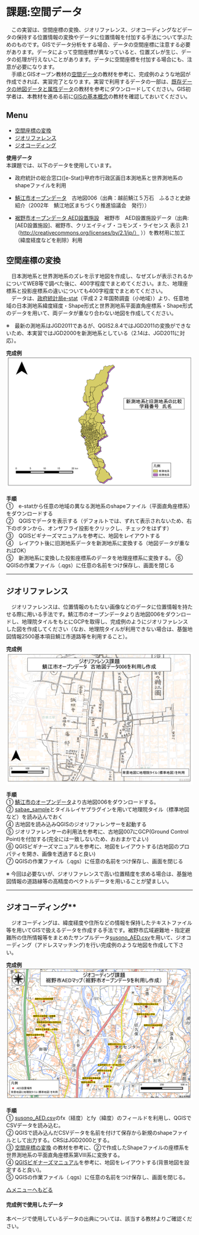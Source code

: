# 課題:空間データ
　この実習は、空間座標の変換、ジオリファレンス、ジオコーディングなどデータの保持する位置情報の変換やデータに位置情報を付加する手法について学ぶためのものです。GISでデータ分析をする場合、データの空間座標に注意する必要があります。データによって空間座標が異なっていると、位置ズレが生じ、データの処理が行えないことがあります。データに空間座標を付加する場合にも、注意が必要になります。  
　手順とGISオープン教材の[空間データ]の教材を参考に、完成例のような地図が作成できれば、実習完了となります。実習で利用するデータの一部は、[既存データの地図データと属性データ]の教材を参考にダウンロードしてください。GIS初学者は、本教材を進める前に[GISの基本概念]の教材を確認しておいてください。


**Menu**
--------
* [空間座標の変換](#空間座標の変換)
* [ジオリファレンス](#ジオリファレンス)
* [ジオコーディング](#ジオコーディング)

**使用データ**  
本課題では、以下のデータを使用しています。

- 政府統計の総合窓口([e-Stat])甲府市行政区画日本測地系と世界測地系のshapeファイルを利用

- [鯖江市オープンデータ]　古地図006（出典：越前鯖江５万石　ふるさと史跡紹介（2002年　鯖江地区まちづくり推進協議会　発行））

- [裾野市オープンデータ AED設置施設]　裾野市　AED設置施設データ（出典:[AED設置施設]、裾野市、クリエイティブ・コモンズ・ライセンス 表示 2.1（http://creativecommons.org/licenses/by/2.1/jp/） ））を教材用に加工（緯度経度などを削除）利用


## <a name = "空間座標の変換"></a>空間座標の変換
　日本測地系と世界測地系のズレを示す地図を作成し、なぜズレが表示されるかについてWEB等で調べた後に、400字程度でまとめてください。また、地理座標系と投影座標系の違いについても400字程度でまとめてください。  
　データは、[政府統計局e-stat]（平成２２年国勢調査（小地域））より、任意地域の日本測地系緯度経度・Shape形式と世界測地系平面直角座標系・Shape形式のデータを用いて、両データが重なり合わない地図を作成してください。  

※　最新の測地系はJGD2011であるが、QGIS2.8.4ではJGD2011の変換ができないため、本実習ではJGD2000を新測地系としている（2.14は、JGD2011に対応）。

**完成例**  
![完成例](pic/8-1.png)

**手順**  
①　e-statから任意の地域の異なる測地系のshapeファイル（平面直角座標系）をダウンロードする  
②　QGISでデータを表示する（デフォルトでは、ずれて表示されないため、右下のボタンから、オンザフライ投影をクリックし、チェックをはずす）  
③　QGISビギナーズマニュアルを参考に、地図をレイアウトする  
④　レイアウト後に旧測地系データを新測地系に変換する（地図データが重なればOK）  
⑤　新測地系に変換した投影座標系のデータを地理座標系に変換する。
⑥　QGISの作業ファイル（.qgs）に任意の名前をつけ保存し、画面を閉じる

-------
## <a name="ジオリファレンス">ジオリファレンス  
　ジオリファレンスは、位置情報のもたない画像などのデータに位置情報を持たせる際に用いる手法です。鯖江市のオープンデータより古地図006をダウンロードし、地理院タイルをもとにGCPを取得し、完成例のようにジオリファレンスした図を作成してください（なお、地理院タイルが利用できない場合は、基盤地図情報2500基本項目鯖江市道路等を利用すること）。  

**完成例**  
![完成例](pic/8-2.png)

**手順**  
① [鯖江市のオープンデータ](http://www.city.sabae.fukui.jp/pageview.html?id=12768)より古地図006をダウンロードする。  
② [sabae_sample](https://github.com/yamauchi-inochu/demo/blob/master/GISオープン教材/課題/sample/sabae_sample.zip?raw=true)とタイルレイヤプラグインを用いて地理院タイル（標準地図など）を読み込んでおく  
④ 古地図を読み込みQGISのジオリファレンサーを起動する  
⑤ ジオリファレンサーの利用法を参考に、古地図007にGCP(Ground Control Point)を付加する(完全には一致しないため、おおまかでよい)  
⑥ QGISビギナーズマニュアルを参考に、地図をレイアウトする(古地図のプロパティを開き、画像を透過すると良い)  
⑦ QGISの作業ファイル（.qgs）に任意の名前をつけ保存し、画面を閉じる  


※ 今回は必要ないが、ジオリファレンスで高い位置精度を求める場合は、基盤地図情報の道路縁等の高精度のベクトルデータを用いることが望ましい。  


-------

## <a name="ジオコーディング"></a>ジオコーディング**  
　ジオコーディングは、緯度経度や住所などの情報を保持したテキストファイル等を用いてGISで扱えるデータを作成する手法です。裾野市広域避難地・指定避難所の住所情報等をまとめたサンプルデータ[susono_AED.csv]を用いて、ジオコーディング（アドレスマッチング)を行い完成例のような地図を作成して下さい。

**完成例**  
![完成例](pic/8-3.png)

**手順**  
① [susono_AED.csv]のfx（経度）とfy（緯度）のフィールドを利用し、QGISでCSVデータを読み込む。  
② QGISで読み込んだCSVデータを名前を付けて保存から新規のshapeファイルとして出力する。CRSはJGD2000とする。  
③ [空間座標の変換] の教材を参考に、②で作成したShapeファイルの座標系を世界測地系の平面直角座標系第Ⅷ系に変換する。  
④ [QGISビギナーズマニュアル]を参考に、地図をレイアウトする(背景地図を設定すると良い)。  
⑤ QGISの作業ファイル（.qgs）に任意の名前をつけ保存し、画面を閉じる。  

[△メニューへもどる]



#### 完成例で使用したデータ
本ページで使用しているデータの出典については、該当する教材よりご確認ください。

[△メニューへもどる]:空間データ.md#menu


[QGISビギナーズマニュアル]:../../QGISビギナーズマニュアル/QGISビギナーズマニュアル.md
[GRASSビギナーズマニュアル]:../../GRASSビギナーズマニュアル/GRASSビギナーズマニュアル.md
[GISの基本概念]:../../01_GISの基本概念/GISの基本概念.md
[既存データの地図データと属性データ]:../../07_既存データの地図データと属性データ/既存データの地図データと属性データ.md
[空間データ]:../../08_空間データ/空間データ.md
[空間データの結合・修正]:../../10_空間データの統合・修正/空間データの統合・修正.md
[視覚的伝達]:../../21_視覚的伝達/視覚的伝達.md
[政府統計局e-stat]:https://www.e-stat.go.jp/SG1/estat/eStatTopPortal.do
[国土数値情報]:http://nlftp.mlit.go.jp/ksj/
[基本的な空間解析]:../../11_基本的な空間解析/基本的な空間解析.md
[ネットワーク分析]:../../12_ネットワーク分析/ネットワーク分析.md
[領域分析]:../../13_領域分析/領域分析.md
[点データの分析]:../../14_点データの分析/点データの分析.md
[ラスタデータの分析]:../../15_ラスタデータの分析/ラスタデータの分析.md
[空間補間]:../../18_空間補間/空間補間.md
[裾野市オープンデータ AED設置施設]:http://linkdata.org/work/rdf1s1034i
[鯖江市オープンデータ]:http://www.city.sabae.fukui.jp/pageview.html?id=12768
[空間座標の変換]:../../08_空間データ/空間データ.md#空間座標の変換(測地系変換、投影変換)
[susono_AED.csv]:https://github.com/yamauchi-inochu/demo/blob/master/GISオープン教材/課題/sample/susono_sample.zip?raw=true
